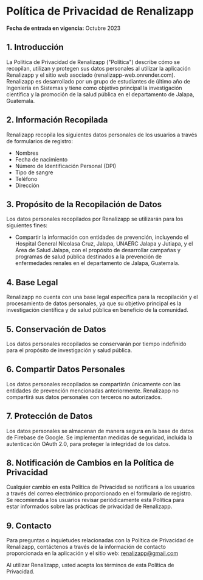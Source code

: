 # Política de Privacidad de Renalizapp

**Fecha de entrada en vigencia:** Octubre 2023

## 1. Introducción

La Política de Privacidad de Renalizapp ("Política") describe cómo se recopilan, utilizan y protegen sus datos personales al utilizar la aplicación Renalizapp y el sitio web asociado (renalizapp-web.onrender.com). Renalizapp es desarrollado por un grupo de estudiantes de último año de Ingeniería en Sistemas y tiene como objetivo principal la investigación científica y la promoción de la salud pública en el departamento de Jalapa, Guatemala.

## 2. Información Recopilada

Renalizapp recopila los siguientes datos personales de los usuarios a través de formularios de registro:

- Nombres
- Fecha de nacimiento
- Número de Identificación Personal (DPI)
- Tipo de sangre
- Teléfono
- Dirección

## 3. Propósito de la Recopilación de Datos

Los datos personales recopilados por Renalizapp se utilizarán para los siguientes fines:

- Compartir la información con entidades de prevención, incluyendo el Hospital General Nicolasa Cruz, Jalapa, UNAERC Jalapa y Jutiapa, y el Área de Salud Jalapa, con el propósito de desarrollar campañas y programas de salud pública destinados a la prevención de enfermedades renales en el departamento de Jalapa, Guatemala.

## 4. Base Legal

Renalizapp no cuenta con una base legal específica para la recopilación y el procesamiento de datos personales, ya que su objetivo principal es la investigación científica y de salud pública en beneficio de la comunidad.

## 5. Conservación de Datos

Los datos personales recopilados se conservarán por tiempo indefinido para el propósito de investigación y salud pública.

## 6. Compartir Datos Personales

Los datos personales recopilados se compartirán únicamente con las entidades de prevención mencionadas anteriormente. Renalizapp no compartirá sus datos personales con terceros no autorizados.

## 7. Protección de Datos

Los datos personales se almacenan de manera segura en la base de datos de Firebase de Google. Se implementan medidas de seguridad, incluida la autenticación OAuth 2.0, para proteger la integridad de los datos.

## 8. Notificación de Cambios en la Política de Privacidad

Cualquier cambio en esta Política de Privacidad se notificará a los usuarios a través del correo electrónico proporcionado en el formulario de registro. Se recomienda a los usuarios revisar periódicamente esta Política para estar informados sobre las prácticas de privacidad de Renalizapp.

## 9. Contacto

Para preguntas o inquietudes relacionadas con la Política de Privacidad de Renalizapp, contáctenos a través de la información de contacto proporcionada en la aplicación y el sitio web: [renalizapp@gmail.com](mailto:renalizapp@gmail.com)

Al utilizar Renalizapp, usted acepta los términos de esta Política de Privacidad.

